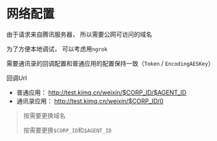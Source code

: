 # 网络配置

由于请求来自腾讯服务器， 所以需要公网可访问的域名

为了方便本地调试， 可以考虑用`ngrok`

需要通讯录的回调配置和普通应用的配置保持一致（`Token` / `EncodingAESKey`）

回调Url

+ 普通应用： http://test.kimq.cn/weixin/$CORP_ID/$AGENT_ID
+ 通讯录应用： http://test.kimq.cn/weixin/$CORP_ID/0

> 按需要更换域名
> 
> 按需要更换`$CORP_ID`和`$AGENT_ID`